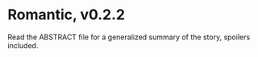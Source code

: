 # Romantic, v0.2.2

Read the ABSTRACT file for a generalized summary of the story, spoilers
included.
